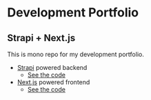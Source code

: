 # Development Portfolio

## Strapi + Next.js

This is mono repo for my development portfolio.

- [Strapi](https://www.strapi.io/) powered backend
  - [See the code](https://github.com/murphyb2/portfolio-next/tree/master/backend)
- [Next.js](https://nextjs.org/) powered frontend
  - [See the code](https://github.com/murphyb2/portfolio-next/tree/master/frontend)
